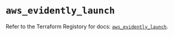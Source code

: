 # `aws_evidently_launch`

Refer to the Terraform Registory for docs: [`aws_evidently_launch`](https://registry.terraform.io/providers/hashicorp/aws/4.63.0/docs/resources/evidently_launch).
